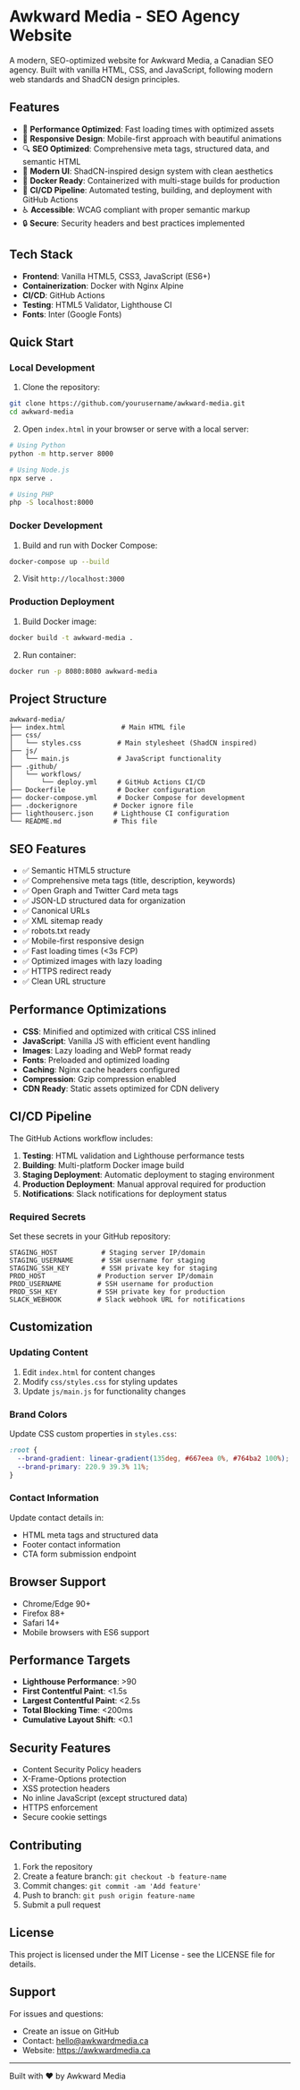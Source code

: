 # Awkward Media - SEO Agency Website

A modern, SEO-optimized website for Awkward Media, a Canadian SEO agency. Built with vanilla HTML, CSS, and JavaScript, following modern web standards and ShadCN design principles.

## Features

- 🚀 **Performance Optimized**: Fast loading times with optimized assets
- 📱 **Responsive Design**: Mobile-first approach with beautiful animations
- 🔍 **SEO Optimized**: Comprehensive meta tags, structured data, and semantic HTML
- 🎨 **Modern UI**: ShadCN-inspired design system with clean aesthetics
- 🐳 **Docker Ready**: Containerized with multi-stage builds for production
- 🔄 **CI/CD Pipeline**: Automated testing, building, and deployment with GitHub Actions
- ♿ **Accessible**: WCAG compliant with proper semantic markup
- 🔒 **Secure**: Security headers and best practices implemented

## Tech Stack

- **Frontend**: Vanilla HTML5, CSS3, JavaScript (ES6+)
- **Containerization**: Docker with Nginx Alpine
- **CI/CD**: GitHub Actions
- **Testing**: HTML5 Validator, Lighthouse CI
- **Fonts**: Inter (Google Fonts)

## Quick Start

### Local Development

1. Clone the repository:
```bash
git clone https://github.com/yourusername/awkward-media.git
cd awkward-media
```

2. Open `index.html` in your browser or serve with a local server:
```bash
# Using Python
python -m http.server 8000

# Using Node.js
npx serve .

# Using PHP
php -S localhost:8000
```

### Docker Development

1. Build and run with Docker Compose:
```bash
docker-compose up --build
```

2. Visit `http://localhost:3000`

### Production Deployment

1. Build Docker image:
```bash
docker build -t awkward-media .
```

2. Run container:
```bash
docker run -p 8080:8080 awkward-media
```

## Project Structure

```
awkward-media/
├── index.html              # Main HTML file
├── css/
│   └── styles.css         # Main stylesheet (ShadCN inspired)
├── js/
│   └── main.js            # JavaScript functionality
├── .github/
│   └── workflows/
│       └── deploy.yml     # GitHub Actions CI/CD
├── Dockerfile             # Docker configuration
├── docker-compose.yml     # Docker Compose for development
├── .dockerignore         # Docker ignore file
├── lighthouserc.json     # Lighthouse CI configuration
└── README.md             # This file
```

## SEO Features

- ✅ Semantic HTML5 structure
- ✅ Comprehensive meta tags (title, description, keywords)
- ✅ Open Graph and Twitter Card meta tags
- ✅ JSON-LD structured data for organization
- ✅ Canonical URLs
- ✅ XML sitemap ready
- ✅ robots.txt ready
- ✅ Mobile-first responsive design
- ✅ Fast loading times (<3s FCP)
- ✅ Optimized images with lazy loading
- ✅ HTTPS redirect ready
- ✅ Clean URL structure

## Performance Optimizations

- **CSS**: Minified and optimized with critical CSS inlined
- **JavaScript**: Vanilla JS with efficient event handling
- **Images**: Lazy loading and WebP format ready
- **Fonts**: Preloaded and optimized loading
- **Caching**: Nginx cache headers configured
- **Compression**: Gzip compression enabled
- **CDN Ready**: Static assets optimized for CDN delivery

## CI/CD Pipeline

The GitHub Actions workflow includes:

1. **Testing**: HTML validation and Lighthouse performance tests
2. **Building**: Multi-platform Docker image build
3. **Staging Deployment**: Automatic deployment to staging environment
4. **Production Deployment**: Manual approval required for production
5. **Notifications**: Slack notifications for deployment status

### Required Secrets

Set these secrets in your GitHub repository:

```
STAGING_HOST           # Staging server IP/domain
STAGING_USERNAME       # SSH username for staging
STAGING_SSH_KEY        # SSH private key for staging
PROD_HOST             # Production server IP/domain
PROD_USERNAME         # SSH username for production
PROD_SSH_KEY          # SSH private key for production
SLACK_WEBHOOK         # Slack webhook URL for notifications
```

## Customization

### Updating Content

1. Edit `index.html` for content changes
2. Modify `css/styles.css` for styling updates
3. Update `js/main.js` for functionality changes

### Brand Colors

Update CSS custom properties in `styles.css`:

```css
:root {
  --brand-gradient: linear-gradient(135deg, #667eea 0%, #764ba2 100%);
  --brand-primary: 220.9 39.3% 11%;
}
```

### Contact Information

Update contact details in:
- HTML meta tags and structured data
- Footer contact information
- CTA form submission endpoint

## Browser Support

- Chrome/Edge 90+
- Firefox 88+
- Safari 14+
- Mobile browsers with ES6 support

## Performance Targets

- **Lighthouse Performance**: >90
- **First Contentful Paint**: <1.5s
- **Largest Contentful Paint**: <2.5s
- **Total Blocking Time**: <200ms
- **Cumulative Layout Shift**: <0.1

## Security Features

- Content Security Policy headers
- X-Frame-Options protection
- XSS protection headers
- No inline JavaScript (except structured data)
- HTTPS enforcement
- Secure cookie settings

## Contributing

1. Fork the repository
2. Create a feature branch: `git checkout -b feature-name`
3. Commit changes: `git commit -am 'Add feature'`
4. Push to branch: `git push origin feature-name`
5. Submit a pull request

## License

This project is licensed under the MIT License - see the LICENSE file for details.

## Support

For issues and questions:
- Create an issue on GitHub
- Contact: hello@awkwardmedia.ca
- Website: https://awkwardmedia.ca

---

Built with ❤️ by Awkward Media
